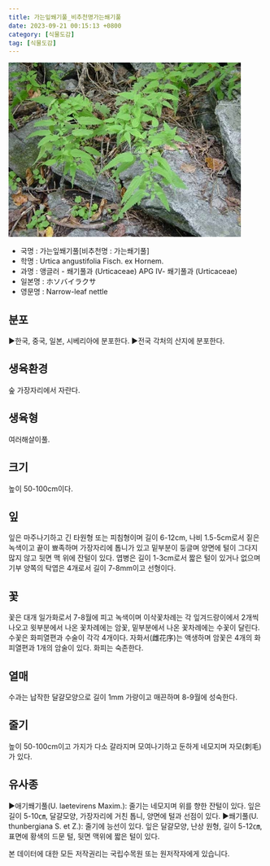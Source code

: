 ```yaml
---
title: 가는잎쐐기풀_비추천명가는쐐기풀
date: 2023-09-21 00:15:13 +0800
category: [식물도감]
tag: [식물도감]
---
```




![가는잎쐐기풀[비추천명 : 가는쐐기풀]](/assets/img/fileUpload/plants/basic/Urticaceae/Urtica/15447/1_th2.JPG)
- 국명 : 가는잎쐐기풀[비추천명 : 가는쐐기풀]
- 학명 : Urtica angustifolia Fisch. ex Hornem.
- 과명 : 앵글러 - 쐐기풀과 (Urticaceae) APG Ⅳ- 쐐기풀과 (Urticaceae)
- 일본명 : ホソバイラクサ
- 영문명 : Narrow-leaf nettle


## 분포
▶한국, 중국, 일본, 시베리아에 분포한다.
▶전국 각처의 산지에 분포한다.
## 생육환경
숲 가장자리에서 자란다.
## 생육형
여러해살이풀.
## 크기
높이 50-100cm이다.
## 잎
잎은 마주나기하고 긴 타원형 또는 피침형이며 길이 6-12cm, 나비 1.5-5cm로서 짙은 녹색이고 끝이 뾰족하며 가장자리에 톱니가 있고 밑부분이 둥글며 양면에 털이 그다지 많지 않고 뒷면 맥 위에 잔털이 있다. 엽병은 길이 1-3cm로서 짧은 털이 있거나 없으며 기부 양쪽의 탁엽은 4개로서 길이 7-8mm이고 선형이다.
## 꽃
꽃은 대개 일가화로서 7-8월에 피고 녹색이며 이삭꽃차례는 각 잎겨드랑이에서 2개씩 나오고 윗부분에서 나온 꽃차례에는 암꽃, 밑부분에서 나온 꽃차례에는 수꽃이 달린다. 수꽃은 화피열편과 수술이 각각 4개이다. 자화서(雌花序)는 액생하며 암꽃은 4개의 화피열편과 1개의 암술이 있다. 화피는 숙존한다.
## 열매
수과는 납작한 달걀모양으로 길이 1mm 가량이고 매끈하며 8-9월에 성숙한다.
## 줄기
높이 50-100cm이고 가지가 다소 갈라지며 모여나기하고 둔하게 네모지며 자모(刺毛)가 있다.
## 유사종
▶애기쐐기풀(U. laetevirens Maxim.): 줄기는 네모지며 위를 향한 잔털이 있다. 잎은 길이 5-10㎝, 달걀모양, 가장자리에 거친 톱니, 양면에 털과 선점이 있다.
▶쐐기풀(U. thunbergiana S. et Z.): 줄기에 능선이 있다. 잎은 달걀모양, 난상 원형, 길이 5-12㎝, 표면에 황색의 드문 털, 뒷면 맥위에 짧은 털이 있다.






본 데이터에 대한 모든 저작권리는 국립수목원 또는 원저작자에게 있습니다.
